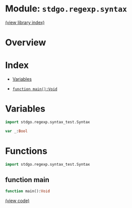 # Module: `stdgo.regexp.syntax`

[(view library index)](../../stdgo.md)


# Overview


 


# Index


- [Variables](<#variables>)

- [`function main():Void`](<#function-main>)

# Variables


```haxe
import stdgo.regexp.syntax_test.Syntax
```


```haxe
var _:Bool
```


# Functions


```haxe
import stdgo.regexp.syntax_test.Syntax
```


## function main


```haxe
function main():Void
```


 


[\(view code\)](<./Syntax.hx#L40>)



